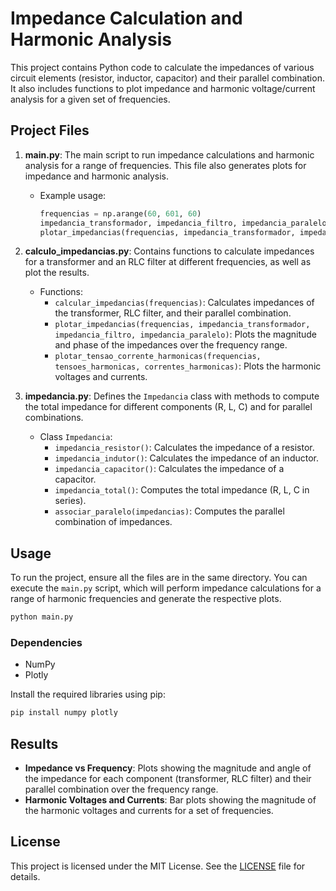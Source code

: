 
# Impedance Calculation and Harmonic Analysis

This project contains Python code to calculate the impedances of various circuit elements (resistor, inductor, capacitor) and their parallel combination. It also includes functions to plot impedance and harmonic voltage/current analysis for a given set of frequencies.

## Project Files

1. **main.py**: The main script to run impedance calculations and harmonic analysis for a range of frequencies. This file also generates plots for impedance and harmonic analysis.
   
   - Example usage:
     ```python
     frequencias = np.arange(60, 601, 60)
     impedancia_transformador, impedancia_filtro, impedancia_paralelo = calcular_impedancias(frequencias)
     plotar_impedancias(frequencias, impedancia_transformador, impedancia_filtro, impedancia_paralelo)
     ```

2. **calculo_impedancias.py**: Contains functions to calculate impedances for a transformer and an RLC filter at different frequencies, as well as plot the results.

   - Functions:
     - `calcular_impedancias(frequencias)`: Calculates impedances of the transformer, RLC filter, and their parallel combination.
     - `plotar_impedancias(frequencias, impedancia_transformador, impedancia_filtro, impedancia_paralelo)`: Plots the magnitude and phase of the impedances over the frequency range.
     - `plotar_tensao_corrente_harmonicas(frequencias, tensoes_harmonicas, correntes_harmonicas)`: Plots the harmonic voltages and currents.

3. **impedancia.py**: Defines the `Impedancia` class with methods to compute the total impedance for different components (R, L, C) and for parallel combinations.

   - Class `Impedancia`:
     - `impedancia_resistor()`: Calculates the impedance of a resistor.
     - `impedancia_indutor()`: Calculates the impedance of an inductor.
     - `impedancia_capacitor()`: Calculates the impedance of a capacitor.
     - `impedancia_total()`: Computes the total impedance (R, L, C in series).
     - `associar_paralelo(impedancias)`: Computes the parallel combination of impedances.

## Usage

To run the project, ensure all the files are in the same directory. You can execute the `main.py` script, which will perform impedance calculations for a range of harmonic frequencies and generate the respective plots.

```bash
python main.py
```

### Dependencies

- NumPy
- Plotly

Install the required libraries using pip:

```bash
pip install numpy plotly
```

## Results

- **Impedance vs Frequency**: Plots showing the magnitude and angle of the impedance for each component (transformer, RLC filter) and their parallel combination over the frequency range.
- **Harmonic Voltages and Currents**: Bar plots showing the magnitude of the harmonic voltages and currents for a set of frequencies.

## License

This project is licensed under the MIT License. See the [LICENSE](LICENSE) file for details.

